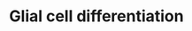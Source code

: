---
annotations:
- id: PW:0000650
  parent: signaling pathway
  type: Pathway Ontology
  value: signaling pathway pertinent to development
- id: PW:0000003
  parent: signaling pathway
  type: Pathway Ontology
  value: signaling pathway
authors:
- Mkutmon
- AlexanderPico
- Eweitz
description: ''
last-edited: 2021-05-16
organisms:
- Bos taurus
redirect_from:
- /index.php/Pathway:WP3203
- /instance/WP3203
revision: null
schema-jsonld:
- '@context': https://schema.org/
  '@id': https://wikipathways.github.io/pathways/WP3203.html
  '@type': Dataset
  creator:
    '@type': Organization
    name: WikiPathways
  description: ''
  keywords:
  - CNP
  - GAP43
  - MAG
  - MBP
  - MSN
  - PLP1
  - TPPP
  - bta-mir-206
  license: CC0
  name: Glial cell differentiation
seo: CreativeWork
title: Glial cell differentiation
wpid: WP3203
---